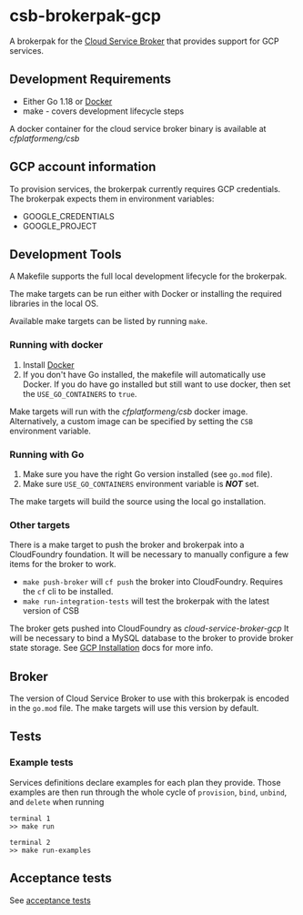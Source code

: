# csb-brokerpak-gcp

A brokerpak for the [Cloud Service Broker](https://github.com/pivotal/cloud-service-broker) that provides support for GCP services.

## Development Requirements

* Either Go 1.18 or [Docker](https://docs.docker.com/get-docker/)
* make - covers development lifecycle steps

A docker container for the cloud service broker binary is available at *cfplatformeng/csb*

## GCP account information

To provision services, the brokerpak currently requires GCP credentials. The brokerpak expects them in environment variables:

* GOOGLE_CREDENTIALS
* GOOGLE_PROJECT

## Development Tools

A Makefile supports the full local development lifecycle for the brokerpak.

The make targets can be run either with Docker or installing the required libraries in the local OS.

Available make targets can be listed by running `make`.

### Running with docker

1. Install [Docker](https://docs.docker.com/get-docker/)
2. If you don't have Go installed, the makefile will automatically use Docker. If you do have go installed but still want to use docker, then set the `USE_GO_CONTAINERS` to `true`.

Make targets will run with the *cfplatformeng/csb* docker image. Alternatively, a custom image can be specified by setting the `CSB` environment variable.

### Running with Go

1. Make sure you have the right Go version installed (see `go.mod` file).
2. Make sure `USE_GO_CONTAINERS` environment variable is ***NOT*** set.

The make targets will build the source using the local go installation.

### Other targets

There is a make target to push the broker and brokerpak into a CloudFoundry foundation. It will be necessary to manually configure a few items for the broker to work.

- `make push-broker` will `cf push` the broker into CloudFoundry. Requires the `cf` cli to be installed.
- `make run-integration-tests` will test the brokerpak with the latest version of CSB

The broker gets pushed into CloudFoundry as *cloud-service-broker-gcp*  It will be necessary to bind a MySQL database to the broker to provide broker state storage. See [GCP Installation](./docs/installation.md) docs for more info.

## Broker
The version of Cloud Service Broker to use with this brokerpak is encoded in the `go.mod` file.
The make targets will use this version by default.

## Tests

### Example tests

Services definitions declare examples for each plan they provide. Those examples are then run through the whole cycle of `provision`, `bind`, `unbind`, and `delete` when running

```
terminal 1
>> make run

terminal 2
>> make run-examples
```

## Acceptance tests

See [acceptance tests](acceptance-tests/README.md)
